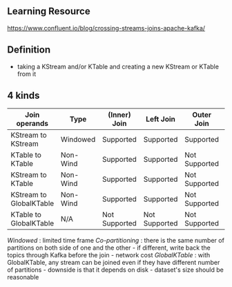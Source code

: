 ## Learning Resource
https://www.confluent.io/blog/crossing-streams-joins-apache-kafka/

## Definition
- taking a KStream and/or KTable and creating a new KStream or KTable from it

## 4 kinds
| Join operands              | Type     | (Inner) Join  | Left Join     | Outer Join    | Co-partitioning |
| -------------------------- | -------- | ------------- | ------------- | ------------- | --------------- |
| KStream to KStream         | Windowed | Supported     | Supported     | Supported     | Yes             |
| KTable to KTable           | Non-Wind | Supported     | Supported     | Not Supported | Yes             |
| KStream to KTable          | Non-Wind | Supported     | Supported     | Not Supported | Yes             |
| KStream to GlobalKTable    | Non-Wind | Supported     | Supported     | Not Supported | Not needed      |
| KTable to GlobalKTable     | N/A      | Not Supported | Not Supported | Not Supported |                 |
*Windowed* : limited time frame
*Co-partitioning* : there is the same number of partitions on both side of one and the other
    - if different, write back the topics through Kafka before the join - network cost
*GlobalKTable* : with GlobalKTable, any stream can be joined even if they have different number of partitions
    - downside is that it depends on disk - dataset's size should be reasonable